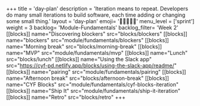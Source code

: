+++
title = 'day-plan'
description = 'Iteration means to repeat. Developers do many small iterations to build software, each time adding or changing some small thing.'
layout = 'day-plan'
emoji= '🧑🏽‍🤝‍🧑🏽'
menu_level = ['sprint']
weight = 3
backlog= 'Module-Fundamentals'
backlog_filter= 'Week 2'
[[blocks]]
name="Discovering blockers"
src="blocks/blockers"
[[blocks]]
name="blockers"
src="module/fundamentals/blockers"
[[blocks]]
name="Morning break"
src="blocks/morning-break"
[[blocks]]
name="MVP"
src="module/fundamentals/mvp"
[[blocks]]
name="Lunch"
src="blocks/lunch"
[[blocks]]
name="Using the Slack app"
src="https://cyf-pd.netlify.app/blocks/using-the-slack-app/readme/"
[[blocks]]
name="pairing"
src="module/fundamentals/pairing"
[[blocks]]
name="Afternoon break"
src="blocks/afternoon-break"
[[blocks]]
name="CYF Blocks"
src="module/fundamentals/cyf-blocks-iteration"
[[blocks]]
name="Ship It"
src="module/fundamentals/ship-it-iteration"
[[blocks]]
name="Retro"
src="blocks/retro"
+++
